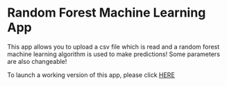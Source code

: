 # Random Forest Machine Learning App

This app allows you to upload a csv file which is read and a random forest machine learning algorithm is used to make predictions! Some parameters are also changeable!

To launch a working version of this app, please click [HERE](google.com)
